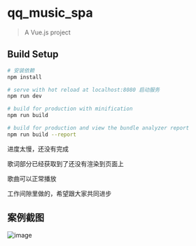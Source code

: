 # qq_music_spa

> A Vue.js project

## Build Setup

``` bash
# 安装依赖
npm install

# serve with hot reload at localhost:8080 启动服务
npm run dev

# build for production with minification
npm run build

# build for production and view the bundle analyzer report
npm run build --report
```
进度太慢，还没有完成

歌词部分已经获取到了还没有渲染到页面上

歌曲可以正常播放

工作间隙里做的，希望跟大家共同进步

## 案例截图
![image](https://github.com/chengjun2014/qq_music/blob/master/music.gif)
